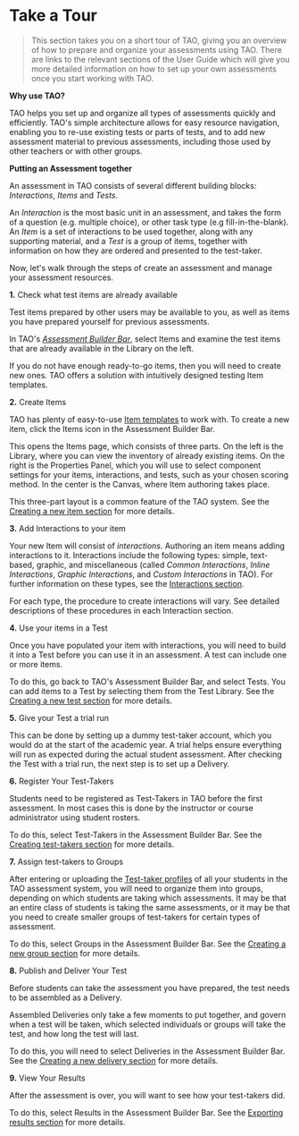<!--
    created_at: 2016-12-15
    authors:         
      - Catherine Pease
--> 

# Take a Tour


>This section takes you on a short tour of TAO, giving you an overview of how to prepare and organize your assessments using TAO. There are links to the relevant sections of the User Guide which will give you more detailed information on how to set up your own assessments once you start working with TAO.

**Why use TAO?** 

TAO helps you set up and organize all types of assessments quickly and efficiently. TAO's simple architecture allows for easy resource navigation, enabling you to re-use existing tests or parts of tests, and to add new assessment material to previous assessments, including those used by other teachers or with other groups.

**Putting an Assessment together**

An assessment in TAO consists of several different building blocks: *Interactions*, *Items* and *Tests*.

An *Interaction* is the most basic unit in an assessment, and takes the form of a question (e.g. multiple choice), or other task type (e.g fill-in-the-blank). An *Item* is a set of interactions to be used together, along with any supporting material, and a *Test* is a group of items, together with information on how they are ordered and presented to the test-taker.

Now, let's walk through the steps of create an assessment and manage your assessment resources.

**1.** Check what test items are already available

Test items prepared by other users may be available to you, as well as items you have prepared yourself for previous assessments.

In TAO's *[Assessment Builder Bar](../appendix/glossary.md#assessment-builder-bar)*, select Items and examine the test items that are already available in the Library on the left.

If you do not have enough ready-to-go items, then you will need to create new ones. TAO offers a solution with intuitively designed testing Item templates.

**2.** Create Items

TAO has plenty of easy-to-use [Item templates](../items/creating-a-new-item.md) to work with. To create a new item, click the Items icon in the Assessment Builder Bar.

This opens the Items page, which consists of three parts. On the left is the Library, where you can view the inventory of already existing items. On the right is the Properties Panel, which you will use to select component settings for your items, interactions, and tests, such as your chosen scoring method. In the center is the Canvas, where Item authoring takes place.

This three-part layout is a common feature of the TAO system. See the [Creating a new item section](../items/creating-a-new-item.md) for more details.

**3.** Add Interactions to your item

Your new Item will consist of *interactions*. Authoring an item means adding interactions to it. Interactions include the following types: simple, text-based, graphic, and miscellaneous (called *Common Interactions*, *Inline Interactions*, *Graphic Interactions*, and *Custom Interactions* in TAO). For further information on these types, see the [Interactions section](../interactions/what-is-an-interaction.md).

For each type, the procedure to create interactions will vary. See detailed descriptions of these procedures in each Interaction section.


**4.** Use your items in a Test

Once you have populated your item with interactions, you will need to build it into a Test before you can use it in an assessment. A test can include one or more items. 

To do this, go back to TAO's Assessment Builder Bar, and select Tests. You can add items to a Test by selecting them from the Test Library. See the [Creating a new test section](../tests/creating-a-new-test.md) for more details.


**5.** Give your Test a trial run

This can be done by setting up a dummy test-taker account, which you would do at the start of the academic year. A trial helps ensure everything will run as expected during the actual student assessment. After checking the Test with a trial run, the next step is to set up a Delivery.


**6.** Register Your Test-Takers

Students need to be registered as Test-Takers in TAO before the first assessment. In most cases this is done by the instructor or course administrator using student rosters. 

To do this, select Test-Takers in the Assessment Builder Bar. See the [Creating test-takers section](../test-takers/creating-test-taker.md) for more details.

**7.** Assign test-takers to Groups

After entering or uploading the [Test-taker profiles](../test-takers/creating-test-taker.md) of all your students in the TAO assessment system, you will need to organize them into groups, depending on which students are taking which assessments. It may be that an entire class of students is taking the same assessments, or it may be that you need to create smaller groups of test-takers for certain types of assessment.

To do this, select Groups in the Assessment Builder Bar. See the [Creating a new group section](../groups/creating-a-new-group.md) for more details.

**8.** Publish and Deliver Your Test

Before students can take the assessment you have prepared, the test needs to be assembled as a Delivery. 

Assembled Deliveries only take a few moments to put together, and govern when a test will be taken, which selected individuals or groups will take the test, and how long the test will last. 

To do this, you will need to select Deliveries in the Assessment Builder Bar. See the [Creating a new delivery section](../deliveries/create-a-new-delivery.md) for more details.

**9.** View Your Results

After the assessment is over, you will want to see how your test-takers did. 

To do this, select Results in the Assessment Builder Bar.
See the [Exporting results section](../results/exporting-results.md) for more details.